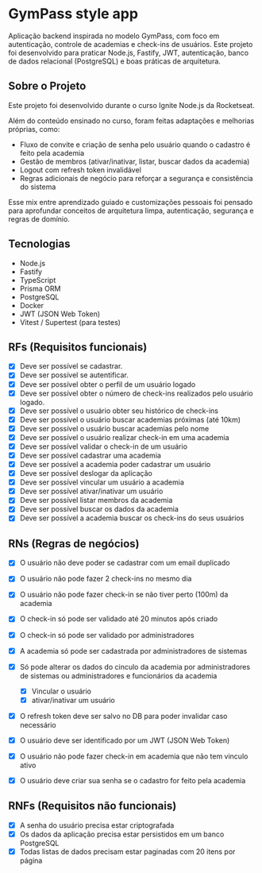 # GymPass style app

Aplicação backend inspirada no modelo GymPass, com foco em autenticação, controle de academias e check-ins de usuários.
Este projeto foi desenvolvido para praticar Node.js, Fastify, JWT, autenticação, banco de dados relacional (PostgreSQL) e boas práticas de arquitetura.

## Sobre o Projeto

Este projeto foi desenvolvido durante o curso Ignite Node.js da Rocketseat.

Além do conteúdo ensinado no curso, foram feitas adaptações e melhorias próprias, como:
- Fluxo de convite e criação de senha pelo usuário quando o cadastro é feito pela academia
- Gestão de membros (ativar/inativar, listar, buscar dados da academia)
- Logout com refresh token invalidável
- Regras adicionais de negócio para reforçar a segurança e consistência do sistema

Esse mix entre aprendizado guiado e customizações pessoais foi pensado para aprofundar conceitos de arquitetura limpa, autenticação, segurança e regras de domínio.

## Tecnologias

- Node.js
- Fastify
- TypeScript
- Prisma ORM
- PostgreSQL
- Docker
- JWT (JSON Web Token)
- Vitest / Supertest (para testes)

## RFs (Requisitos funcionais)

- [x] Deve ser possível se cadastrar.
- [x] Deve ser possível se autentificar.
- [x] Deve ser possível obter o perfil de um usuário logado
- [x] Deve ser possível obter o número de check-ins realizados pelo usuário logado.
- [x] Deve ser possível o usuário obter seu histórico de check-ins
- [x] Deve ser possível o usuário buscar academias próximas (até 10km)
- [x] Deve ser possível o usuário buscar academias pelo nome
- [x] Deve ser possível o usuário realizar check-in em uma academia
- [x] Deve ser possível validar o check-in de um usuário
- [x] Deve ser possível cadastrar uma academia
- [x] Deve ser possível a academia poder cadastrar um usuário
- [x] Deve ser possível deslogar da aplicação 
- [x] Deve ser possível vincular um usuário a academia
- [x] Deve ser possível ativar/inativar um usuário
- [x] Deve ser possível listar membros da academia
- [x] Deve ser possível buscar os dados da academia
- [x] Deve ser possível a academia buscar os check-ins do seus usuários

## RNs (Regras de negócios)

- [x] O usuário não deve poder se cadastrar com um email duplicado
- [x] O usuário não pode fazer 2 check-ins no mesmo dia
- [x] O usuário não pode fazer check-in se não tiver perto (100m) da academia
- [x] O check-in só pode ser validado até 20 minutos após criado
- [x] O check-in só pode ser validado por administradores
- [x] A academia só pode ser cadastrada por administradores de sistemas
- [x] Só pode alterar os dados do cinculo da academia por administradores de sistemas ou administradores e funcionários da academia
  - [x] Vincular o usuário
  - [x] ativar/inativar um usuário
- [x] O refresh token deve ser salvo no DB para poder invalidar caso necessário
- [x] O usuário deve ser identificado por um JWT (JSON Web Token)
- [x] O usuário não pode fazer check-in em academia que não tem vinculo ativo
- [x] O usuário deve criar sua senha se o cadastro for feito pela academia


## RNFs (Requisitos não funcionais)

- [x] A senha do usuário precisa estar criptografada
- [x] Os dados da aplicação precisa estar persistidos em um banco PostgreSQL
- [x] Todas listas de dados precisam estar paginadas com 20 itens por página
